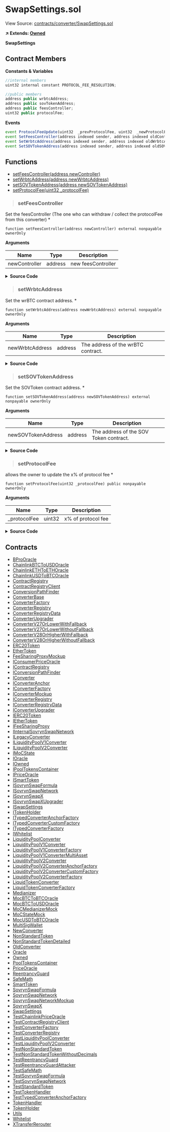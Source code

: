 # SwapSettings.sol

View Source: [contracts/converter/SwapSettings.sol](../solidity/contracts/converter/SwapSettings.sol)

**↗ Extends: [Owned](Owned.md)**

**SwapSettings**

## Contract Members
**Constants & Variables**

```js
//internal members
uint32 internal constant PROTOCOL_FEE_RESOLUTION;

//public members
address public wrbtcAddress;
address public sovTokenAddress;
address public feesController;
uint32 public protocolFee;

```

**Events**

```js
event ProtocolFeeUpdate(uint32  _prevProtocolFee, uint32  _newProtocolFee);
event SetFeesController(address indexed sender, address indexed oldController, address indexed newController);
event SetWrbtcAddress(address indexed sender, address indexed oldWrbtcAddress, address indexed newWrbtcAddress);
event SetSOVTokenAddress(address indexed sender, address indexed oldSOVTokenAddress, address indexed newSOVTokenAddress);
```

## Functions

- [setFeesController(address newController)](#setfeescontroller)
- [setWrbtcAddress(address newWrbtcAddress)](#setwrbtcaddress)
- [setSOVTokenAddress(address newSOVTokenAddress)](#setsovtokenaddress)
- [setProtocolFee(uint32 _protocolFee)](#setprotocolfee)

> ### setFeesController

Set the feesController (The one who can withdraw / collect the protocolFee from this converter)
	 *

```solidity
function setFeesController(address newController) external nonpayable ownerOnly 
```

**Arguments**

| Name        | Type           | Description  |
| ------------- |------------- | -----|
| newController | address | new feesController | 

<details>
	<summary><strong>Source Code</strong></summary>

```javascript
function setFeesController(address newController) external ownerOnly() {
		require(newController != address(0), "ERR_ZERO_ADDRESS");
		address oldController = feesController;
		feesController = newController;

		emit SetFeesController(msg.sender, oldController, newController);
	}
```
</details>

> ### setWrbtcAddress

Set the wrBTC contract address.
	 *

```solidity
function setWrbtcAddress(address newWrbtcAddress) external nonpayable ownerOnly 
```

**Arguments**

| Name        | Type           | Description  |
| ------------- |------------- | -----|
| newWrbtcAddress | address | The address of the wrBTC contract. | 

<details>
	<summary><strong>Source Code</strong></summary>

```javascript
function setWrbtcAddress(address newWrbtcAddress) external ownerOnly() {
		require(newWrbtcAddress != address(0), "ERR_ZERO_ADDRESS");
		address oldwrbtcAddress = address(wrbtcAddress);
		wrbtcAddress = newWrbtcAddress;

		emit SetWrbtcAddress(msg.sender, oldwrbtcAddress, newWrbtcAddress);
	}
```
</details>

> ### setSOVTokenAddress

Set the SOVToken contract address.
	 *

```solidity
function setSOVTokenAddress(address newSOVTokenAddress) external nonpayable ownerOnly 
```

**Arguments**

| Name        | Type           | Description  |
| ------------- |------------- | -----|
| newSOVTokenAddress | address | The address of the SOV Token contract. | 

<details>
	<summary><strong>Source Code</strong></summary>

```javascript
function setSOVTokenAddress(address newSOVTokenAddress) external ownerOnly() {
		require(newSOVTokenAddress != address(0), "ERR_ZERO_ADDRESS");
		address oldSOVTokenAddress = address(sovTokenAddress);
		sovTokenAddress = newSOVTokenAddress;

		emit SetSOVTokenAddress(msg.sender, oldSOVTokenAddress, newSOVTokenAddress);
	}
```
</details>

> ### setProtocolFee

allows the owner to update the x% of protocol fee
	 *

```solidity
function setProtocolFee(uint32 _protocolFee) public nonpayable ownerOnly 
```

**Arguments**

| Name        | Type           | Description  |
| ------------- |------------- | -----|
| _protocolFee | uint32 | x% of protocol fee | 

<details>
	<summary><strong>Source Code</strong></summary>

```javascript
function setProtocolFee(uint32 _protocolFee) public ownerOnly() {
    require(_protocolFee <= PROTOCOL_FEE_RESOLUTION, "ERR_PROTOCOL_FEE_TOO_HIGH");
		emit ProtocolFeeUpdate(protocolFee, _protocolFee);
		protocolFee = _protocolFee;
	}
```
</details>

## Contracts

* [BProOracle](BProOracle.md)
* [ChainlinkBTCToUSDOracle](ChainlinkBTCToUSDOracle.md)
* [ChainlinkETHToETHOracle](ChainlinkETHToETHOracle.md)
* [ChainlinkUSDToBTCOracle](ChainlinkUSDToBTCOracle.md)
* [ContractRegistry](ContractRegistry.md)
* [ContractRegistryClient](ContractRegistryClient.md)
* [ConversionPathFinder](ConversionPathFinder.md)
* [ConverterBase](ConverterBase.md)
* [ConverterFactory](ConverterFactory.md)
* [ConverterRegistry](ConverterRegistry.md)
* [ConverterRegistryData](ConverterRegistryData.md)
* [ConverterUpgrader](ConverterUpgrader.md)
* [ConverterV27OrLowerWithFallback](ConverterV27OrLowerWithFallback.md)
* [ConverterV27OrLowerWithoutFallback](ConverterV27OrLowerWithoutFallback.md)
* [ConverterV28OrHigherWithFallback](ConverterV28OrHigherWithFallback.md)
* [ConverterV28OrHigherWithoutFallback](ConverterV28OrHigherWithoutFallback.md)
* [ERC20Token](ERC20Token.md)
* [EtherToken](EtherToken.md)
* [FeeSharingProxyMockup](FeeSharingProxyMockup.md)
* [IConsumerPriceOracle](IConsumerPriceOracle.md)
* [IContractRegistry](IContractRegistry.md)
* [IConversionPathFinder](IConversionPathFinder.md)
* [IConverter](IConverter.md)
* [IConverterAnchor](IConverterAnchor.md)
* [IConverterFactory](IConverterFactory.md)
* [IConverterMockup](IConverterMockup.md)
* [IConverterRegistry](IConverterRegistry.md)
* [IConverterRegistryData](IConverterRegistryData.md)
* [IConverterUpgrader](IConverterUpgrader.md)
* [IERC20Token](IERC20Token.md)
* [IEtherToken](IEtherToken.md)
* [IFeeSharingProxy](IFeeSharingProxy.md)
* [IInternalSovrynSwapNetwork](IInternalSovrynSwapNetwork.md)
* [ILegacyConverter](ILegacyConverter.md)
* [ILiquidityPoolV1Converter](ILiquidityPoolV1Converter.md)
* [ILiquidityPoolV2Converter](ILiquidityPoolV2Converter.md)
* [IMoCState](IMoCState.md)
* [IOracle](IOracle.md)
* [IOwned](IOwned.md)
* [IPoolTokensContainer](IPoolTokensContainer.md)
* [IPriceOracle](IPriceOracle.md)
* [ISmartToken](ISmartToken.md)
* [ISovrynSwapFormula](ISovrynSwapFormula.md)
* [ISovrynSwapNetwork](ISovrynSwapNetwork.md)
* [ISovrynSwapX](ISovrynSwapX.md)
* [ISovrynSwapXUpgrader](ISovrynSwapXUpgrader.md)
* [ISwapSettings](ISwapSettings.md)
* [ITokenHolder](ITokenHolder.md)
* [ITypedConverterAnchorFactory](ITypedConverterAnchorFactory.md)
* [ITypedConverterCustomFactory](ITypedConverterCustomFactory.md)
* [ITypedConverterFactory](ITypedConverterFactory.md)
* [IWhitelist](IWhitelist.md)
* [LiquidityPoolConverter](LiquidityPoolConverter.md)
* [LiquidityPoolV1Converter](LiquidityPoolV1Converter.md)
* [LiquidityPoolV1ConverterFactory](LiquidityPoolV1ConverterFactory.md)
* [LiquidityPoolV1ConverterMultiAsset](LiquidityPoolV1ConverterMultiAsset.md)
* [LiquidityPoolV2Converter](LiquidityPoolV2Converter.md)
* [LiquidityPoolV2ConverterAnchorFactory](LiquidityPoolV2ConverterAnchorFactory.md)
* [LiquidityPoolV2ConverterCustomFactory](LiquidityPoolV2ConverterCustomFactory.md)
* [LiquidityPoolV2ConverterFactory](LiquidityPoolV2ConverterFactory.md)
* [LiquidTokenConverter](LiquidTokenConverter.md)
* [LiquidTokenConverterFactory](LiquidTokenConverterFactory.md)
* [Medianizer](Medianizer.md)
* [MocBTCToBTCOracle](MocBTCToBTCOracle.md)
* [MocBTCToUSDOracle](MocBTCToUSDOracle.md)
* [MoCMedianizerMock](MoCMedianizerMock.md)
* [MoCStateMock](MoCStateMock.md)
* [MocUSDToBTCOracle](MocUSDToBTCOracle.md)
* [MultiSigWallet](MultiSigWallet.md)
* [NewConverter](NewConverter.md)
* [NonStandardToken](NonStandardToken.md)
* [NonStandardTokenDetailed](NonStandardTokenDetailed.md)
* [OldConverter](OldConverter.md)
* [Oracle](Oracle.md)
* [Owned](Owned.md)
* [PoolTokensContainer](PoolTokensContainer.md)
* [PriceOracle](PriceOracle.md)
* [ReentrancyGuard](ReentrancyGuard.md)
* [SafeMath](SafeMath.md)
* [SmartToken](SmartToken.md)
* [SovrynSwapFormula](SovrynSwapFormula.md)
* [SovrynSwapNetwork](SovrynSwapNetwork.md)
* [SovrynSwapNetworkMockup](SovrynSwapNetworkMockup.md)
* [SovrynSwapX](SovrynSwapX.md)
* [SwapSettings](SwapSettings.md)
* [TestChainlinkPriceOracle](TestChainlinkPriceOracle.md)
* [TestContractRegistryClient](TestContractRegistryClient.md)
* [TestConverterFactory](TestConverterFactory.md)
* [TestConverterRegistry](TestConverterRegistry.md)
* [TestLiquidityPoolConverter](TestLiquidityPoolConverter.md)
* [TestLiquidityPoolV2Converter](TestLiquidityPoolV2Converter.md)
* [TestNonStandardToken](TestNonStandardToken.md)
* [TestNonStandardTokenWithoutDecimals](TestNonStandardTokenWithoutDecimals.md)
* [TestReentrancyGuard](TestReentrancyGuard.md)
* [TestReentrancyGuardAttacker](TestReentrancyGuardAttacker.md)
* [TestSafeMath](TestSafeMath.md)
* [TestSovrynSwapFormula](TestSovrynSwapFormula.md)
* [TestSovrynSwapNetwork](TestSovrynSwapNetwork.md)
* [TestStandardToken](TestStandardToken.md)
* [TestTokenHandler](TestTokenHandler.md)
* [TestTypedConverterAnchorFactory](TestTypedConverterAnchorFactory.md)
* [TokenHandler](TokenHandler.md)
* [TokenHolder](TokenHolder.md)
* [Utils](Utils.md)
* [Whitelist](Whitelist.md)
* [XTransferRerouter](XTransferRerouter.md)
